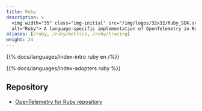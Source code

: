 ```yaml
---
title: Ruby
description: >
  <img width="35" class="img-initial" src="/img/logos/32x32/Ruby_SDK.svg"
  alt="Ruby"> A language-specific implementation of OpenTelemetry in Ruby.
aliases: [/ruby, /ruby/metrics, /ruby/tracing]
weight: 24
---
```


{{% docs/languages/index-intro ruby en /%}}

{{% docs/languages/index-adopters ruby %}}

## Repository

- [OpenTelemetry for Ruby repository][repo]

[repo]: https://github.com/open-telemetry/opentelemetry-ruby
